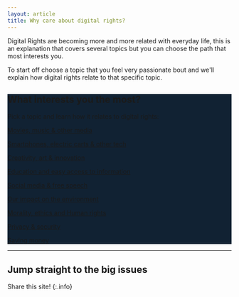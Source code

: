 ```yaml
---
layout: article
title: Why care about digital rights?
---
```


Digital Rights are becoming more and more related with everyday life, this is an explanation that covers several topics but you can choose the path that most interests you.

To start off choose a topic that you feel very passionate bout and we'll explain how digital rights relate to that specific topic.




<div class="hero hero--center hero--dark" style="background-color: #123;">
  <div class="hero__content">

<h2>What interests you the most?</h2>
    <p>Pick a topic and learn how it relates to digital rights:</p>

<p>

<a class="button button--secondary button--pill button--xl" href="why-care/media">Movies, music & other media</a>

<a class="button button--secondary button--pill button--xl" href="why-care/tech">Smartphones, electric carts & other tech</a>

<a class="button button--secondary button--pill button--xl" href="why-care/creativity">Creativity, art & innovation</a>

<a class="button button--secondary button--pill button--xl" href="why-care/education-information">Education and easy access to information</a>

<a class="button button--secondary button--pill button--xl" href="why-care/social-media-free-speech">Social media & free speech</a>

<a class="button button--secondary button--pill button--xl" href="why-care/environment">Our impact on the environment</a>

<a class="button button--secondary button--pill button--xl" href="why-care/human-rights">Morality, ethics and Human rights</a>

<a class="button button--secondary button--pill button--xl" href="why-care/privacy-security">Privacy & security</a>

<a class="button button--secondary button--pill button--xl" href="why-care/saving-money">Saving money</a>

</p>

  </div>
</div>

<!--

# What interests you the most?

**Pick a topic and learn how it relates to digital rights:**

* [Movies, music & other media](why-care/media)
* [Smartphones, electric carts & other tech](why-care/tech)
* [Creativity, art & innovation](why-care/creativity)
* [Education and easy access to information](why-care/education-information)
* [Social media & free speech](why-care/social-media-free-speech)
* [Our impact on the environment](why-care/environment)
* [Morality, ethics and Human rights](why-care/human-rights)
* [Privacy & security](why-care/privacy-security)
* [Saving money](why-care/saving-money)




-->




---

## Jump straight to the big issues




Share this site!
{:.info}